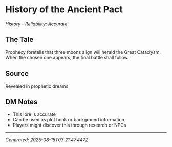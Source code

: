 # History of the Ancient Pact

*History - Reliability: Accurate*

## The Tale
Prophecy foretells that three moons align will herald the Great Cataclysm. When the chosen one appears, the final battle shall follow.

## Source
Revealed in prophetic dreams

## DM Notes
- This lore is accurate
- Can be used as plot hook or background information
- Players might discover this through research or NPCs

---
*Generated: 2025-08-15T03:21:47.447Z*
